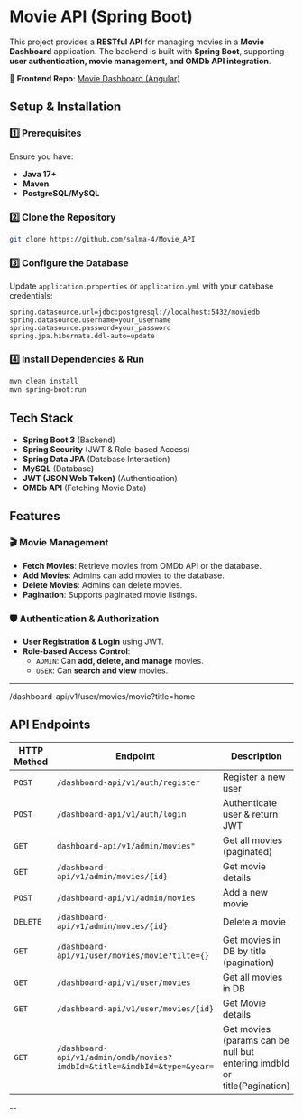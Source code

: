 # **Movie API (Spring Boot)**

This project provides a **RESTful API** for managing movies in a **Movie Dashboard** application. The backend is built with **Spring Boot**, supporting **user authentication, movie management, and OMDb API integration**.

🔗 **Frontend Repo**: [Movie Dashboard (Angular)](https://github.com/salma-4/Movie_Dashboard)


## **Setup & Installation**
### **1️⃣ Prerequisites**
Ensure you have:
- **Java 17+**
- **Maven**
- **PostgreSQL/MySQL**

### **2️⃣ Clone the Repository**
```bash
git clone https://github.com/salma-4/Movie_API

```

### **3️⃣ Configure the Database**
Update `application.properties` or `application.yml` with your database credentials:
```properties
spring.datasource.url=jdbc:postgresql://localhost:5432/moviedb
spring.datasource.username=your_username
spring.datasource.password=your_password
spring.jpa.hibernate.ddl-auto=update
```

### **4️⃣ Install Dependencies & Run**
```bash
mvn clean install
mvn spring-boot:run
```

## **Tech Stack**
- **Spring Boot 3** (Backend)
- **Spring Security** (JWT & Role-based Access)
- **Spring Data JPA** (Database Interaction)
- **MySQL** (Database)
- **JWT (JSON Web Token)** (Authentication)
- **OMDb API** (Fetching Movie Data)

[//]: # (- **Swagger/OpenAPI** &#40;API Documentation&#41;)


## **Features**
### **🎬 Movie Management**
- **Fetch Movies**: Retrieve movies from OMDb API or the database.
- **Add Movies**: Admins can add movies to the database.
- **Delete Movies**: Admins can delete movies.
- **Pagination**: Supports paginated movie listings.

### **🛡️ Authentication & Authorization**
- **User Registration & Login** using JWT.
- **Role-based Access Control**:
    - `ADMIN`: Can **add, delete, and manage** movies.
    - `USER`: Can **search and view** movies.

---
/dashboard-api/v1/user/movies/movie?title=home
## **API Endpoints**
| HTTP Method | Endpoint                                                                 | Description                                                             | Access |
|-------------|--------------------------------------------------------------------------|-------------------------------------------------------------------------|--------|
| `POST`      | `/dashboard-api/v1/auth/register`                                        | Register a new user                                                     | Public |
| `POST`      | `/dashboard-api/v1/auth/login`                                           | Authenticate user & return JWT                                          | Public |
| `GET`       | `dashboard-api/v1/admin/movies"`                                         | Get all movies (paginated)                                              | Admin  |
| `GET`       | `/dashboard-api/v1/admin/movies/{id}`                                    | Get movie details                                                       | Admin  |
| `POST`      | `/dashboard-api/v1/admin/movies`                                         | Add a new movie                                                         | Admin  |
| `DELETE`    | `/dashboard-api/v1/admin/movies/{id}`                                    | Delete a movie                                                          | Admin  |
| `GET`       | `/dashboard-api/v1/user/movies/movie?tilte={}`                           | Get movies in DB by title (pagination)                                  | USER   |
| `GET`       | `/dashboard-api/v1/user/movies`                                          | Get all movies in DB                                                    | USER   |
| `GET`       | `/dashboard-api/v1/user/movies/{id}`                                     | Get Movie details                                                       | USER   |
| `GET`       | `/dashboard-api/v1/admin/omdb/movies?imdbId=&title=&imdbId=&type=&year=` | Get movies (params can be null but entering imdbId or title(Pagination) | Admin  |

--